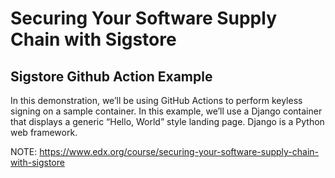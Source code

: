 # Securing Your Software Supply Chain with Sigstore


## Sigstore Github Action Example

In this demonstration, we’ll be using GitHub Actions to perform keyless signing on a sample container. In this example, we’ll use a Django container that displays a generic “Hello, World” style landing page. Django is a Python web framework.

NOTE: https://www.edx.org/course/securing-your-software-supply-chain-with-sigstore
